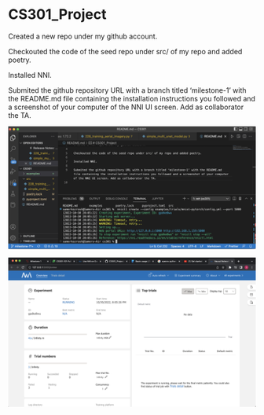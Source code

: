# CS301_Project

Created a new repo under my github account.

Checkouted the code of the seed repo under src/ of my repo and added poetry.

Installed NNI.

Submited the github repository URL with a branch titled ‘milestone-1’ with the README.md file containing the installation instructions you followed and a screenshot of your computer of the NNI UI screen. Add as collaborator the TA.

![alt text](https://github.com/kdevsam/CS301_Project/blob/milestone-1/runningNNI.png?raw=true)

![alt text](https://github.com/kdevsam/CS301_Project/blob/milestone-1/NNIDash.png?raw=true)
